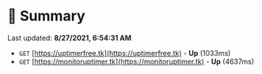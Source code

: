 # 📖 Summary
Last updated: **8/27/2021, 6:54:31 AM**

- `GET` [https://uptimerfree.tk](https://uptimerfree.tk) - **Up** (1033ms)
- `GET` [https://monitoruptimer.tk](https://monitoruptimer.tk) - **Up** (4637ms)
